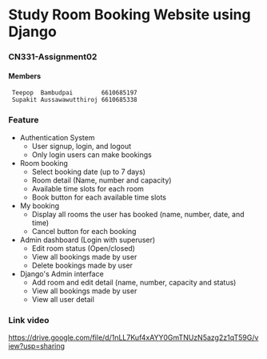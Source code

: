 # Study Room Booking Website using Django
### CN331-Assignment02

#### Members

```
 Teepop  Bambudpai        6610685197 
 Supakit Aussawawutthiroj 6610685338
```

### Feature
- Authentication System
	+ User signup, login, and logout
	+ Only login users can make bookings
- Room booking
	+ Select booking date (up to 7 days)
	+ Room detail (Name, number and capacity)
	+ Available time slots for each room
	+ Book button for each available time slots
- My booking
	+ Display all rooms the user has booked (name, number, date, and time)
	+ Cancel button for each booking
- Admin dashboard (Login with superuser)
	+ Edit room status (Open/closed)
	+ View all bookings made by user
	+ Delete bookings made by user
- Django's Admin interface
	+ Add room and edit detail (name, number, capacity and status)
	+ View all bookings made by user
	+ View all user detail

### Link video
https://drive.google.com/file/d/1nLL7Kuf4xAYY0GmTNUzN5azg2z1qT59G/view?usp=sharing

